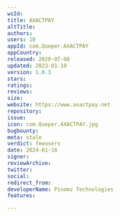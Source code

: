 ```yaml
---
wsId: 
title: AXACTPAY
altTitle: 
authors: 
users: 10
appId: com.Queper.AXACTPAY
appCountry: 
released: 2020-07-08
updated: 2023-01-10
version: 1.0.3
stars: 
ratings: 
reviews: 
size: 
website: https://www.axactpay.net
repository: 
issue: 
icon: com.Queper.AXACTPAY.jpg
bugbounty: 
meta: stale
verdict: fewusers
date: 2024-01-16
signer: 
reviewArchive: 
twitter: 
social: 
redirect_from: 
developerName: Pinomz Technologies
features: 

---
```


